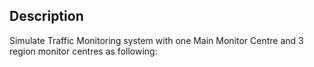 ## Description
Simulate Traffic Monitoring system with one Main Monitor Centre and 3 region monitor centres as following:


